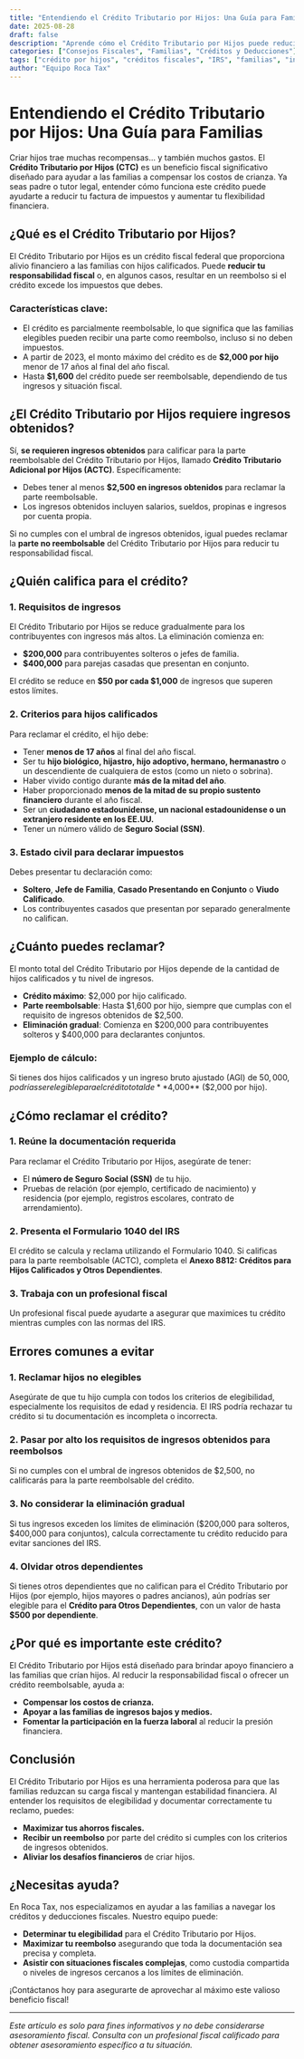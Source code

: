 ```yaml
---
title: "Entendiendo el Crédito Tributario por Hijos: Una Guía para Familias"  
date: 2025-08-28  
draft: false  
description: "Aprende cómo el Crédito Tributario por Hijos puede reducir tu responsabilidad fiscal y brindar apoyo financiero a las familias con hijos. Entiende los requisitos de elegibilidad, umbrales de ingreso y consejos para reclamar este valioso crédito fiscal."  
categories: ["Consejos Fiscales", "Familias", "Créditos y Deducciones"]  
tags: ["crédito por hijos", "créditos fiscales", "IRS", "familias", "ingresos obtenidos"]  
author: "Equipo Roca Tax"  
---
```


# Entendiendo el Crédito Tributario por Hijos: Una Guía para Familias

Criar hijos trae muchas recompensas... y también muchos gastos. El **Crédito Tributario por Hijos (CTC)** es un beneficio fiscal significativo diseñado para ayudar a las familias a compensar los costos de crianza. Ya seas padre o tutor legal, entender cómo funciona este crédito puede ayudarte a reducir tu factura de impuestos y aumentar tu flexibilidad financiera.

## ¿Qué es el Crédito Tributario por Hijos?

El Crédito Tributario por Hijos es un crédito fiscal federal que proporciona alivio financiero a las familias con hijos calificados. Puede **reducir tu responsabilidad fiscal** o, en algunos casos, resultar en un reembolso si el crédito excede los impuestos que debes.

### Características clave:
- El crédito es parcialmente reembolsable, lo que significa que las familias elegibles pueden recibir una parte como reembolso, incluso si no deben impuestos.  
- A partir de 2023, el monto máximo del crédito es de **$2,000 por hijo** menor de 17 años al final del año fiscal.  
- Hasta **$1,600** del crédito puede ser reembolsable, dependiendo de tus ingresos y situación fiscal.

## ¿El Crédito Tributario por Hijos requiere ingresos obtenidos?

Sí, **se requieren ingresos obtenidos** para calificar para la parte reembolsable del Crédito Tributario por Hijos, llamado **Crédito Tributario Adicional por Hijos (ACTC)**. Específicamente:  
- Debes tener al menos **$2,500 en ingresos obtenidos** para reclamar la parte reembolsable.  
- Los ingresos obtenidos incluyen salarios, sueldos, propinas e ingresos por cuenta propia.  

Si no cumples con el umbral de ingresos obtenidos, igual puedes reclamar la **parte no reembolsable** del Crédito Tributario por Hijos para reducir tu responsabilidad fiscal.

## ¿Quién califica para el crédito?

### 1. **Requisitos de ingresos**  
El Crédito Tributario por Hijos se reduce gradualmente para los contribuyentes con ingresos más altos. La eliminación comienza en:
- **$200,000** para contribuyentes solteros o jefes de familia.  
- **$400,000** para parejas casadas que presentan en conjunto.  

El crédito se reduce en **$50 por cada $1,000** de ingresos que superen estos límites.

### 2. **Criterios para hijos calificados**  
Para reclamar el crédito, el hijo debe:
- Tener **menos de 17 años** al final del año fiscal.  
- Ser tu **hijo biológico, hijastro, hijo adoptivo, hermano, hermanastro** o un descendiente de cualquiera de estos (como un nieto o sobrina).  
- Haber vivido contigo durante **más de la mitad del año**.  
- Haber proporcionado **menos de la mitad de su propio sustento financiero** durante el año fiscal.  
- Ser un **ciudadano estadounidense, un nacional estadounidense o un extranjero residente en los EE.UU.**  
- Tener un número válido de **Seguro Social (SSN)**.

### 3. **Estado civil para declarar impuestos**  
Debes presentar tu declaración como:
- **Soltero**, **Jefe de Familia**, **Casado Presentando en Conjunto** o **Viudo Calificado**.  
- Los contribuyentes casados que presentan por separado generalmente no califican.

## ¿Cuánto puedes reclamar?

El monto total del Crédito Tributario por Hijos depende de la cantidad de hijos calificados y tu nivel de ingresos.

- **Crédito máximo**: $2,000 por hijo calificado.  
- **Parte reembolsable**: Hasta $1,600 por hijo, siempre que cumplas con el requisito de ingresos obtenidos de $2,500.  
- **Eliminación gradual**: Comienza en $200,000 para contribuyentes solteros y $400,000 para declarantes conjuntos.

### Ejemplo de cálculo:
Si tienes dos hijos calificados y un ingreso bruto ajustado (AGI) de $50,000, podrías ser elegible para el crédito total de **$4,000** ($2,000 por hijo).

## ¿Cómo reclamar el crédito?

### 1. **Reúne la documentación requerida**  
Para reclamar el Crédito Tributario por Hijos, asegúrate de tener:
- El **número de Seguro Social (SSN)** de tu hijo.  
- Pruebas de relación (por ejemplo, certificado de nacimiento) y residencia (por ejemplo, registros escolares, contrato de arrendamiento).

### 2. **Presenta el Formulario 1040 del IRS**  
El crédito se calcula y reclama utilizando el Formulario 1040. Si calificas para la parte reembolsable (ACTC), completa el **Anexo 8812: Créditos para Hijos Calificados y Otros Dependientes**.

### 3. **Trabaja con un profesional fiscal**  
Un profesional fiscal puede ayudarte a asegurar que maximices tu crédito mientras cumples con las normas del IRS.

## Errores comunes a evitar

### 1. **Reclamar hijos no elegibles**  
Asegúrate de que tu hijo cumpla con todos los criterios de elegibilidad, especialmente los requisitos de edad y residencia. El IRS podría rechazar tu crédito si tu documentación es incompleta o incorrecta.

### 2. **Pasar por alto los requisitos de ingresos obtenidos para reembolsos**  
Si no cumples con el umbral de ingresos obtenidos de $2,500, no calificarás para la parte reembolsable del crédito.

### 3. **No considerar la eliminación gradual**  
Si tus ingresos exceden los límites de eliminación ($200,000 para solteros, $400,000 para conjuntos), calcula correctamente tu crédito reducido para evitar sanciones del IRS.

### 4. **Olvidar otros dependientes**  
Si tienes otros dependientes que no califican para el Crédito Tributario por Hijos (por ejemplo, hijos mayores o padres ancianos), aún podrías ser elegible para el **Crédito para Otros Dependientes**, con un valor de hasta **$500 por dependiente**.

## ¿Por qué es importante este crédito?

El Crédito Tributario por Hijos está diseñado para brindar apoyo financiero a las familias que crían hijos. Al reducir la responsabilidad fiscal o ofrecer un crédito reembolsable, ayuda a:
- **Compensar los costos de crianza.**  
- **Apoyar a las familias de ingresos bajos y medios.**  
- **Fomentar la participación en la fuerza laboral** al reducir la presión financiera.

## Conclusión

El Crédito Tributario por Hijos es una herramienta poderosa para que las familias reduzcan su carga fiscal y mantengan estabilidad financiera. Al entender los requisitos de elegibilidad y documentar correctamente tu reclamo, puedes:
- **Maximizar tus ahorros fiscales.**  
- **Recibir un reembolso** por parte del crédito si cumples con los criterios de ingresos obtenidos.  
- **Aliviar los desafíos financieros** de criar hijos.

## ¿Necesitas ayuda?

En Roca Tax, nos especializamos en ayudar a las familias a navegar los créditos y deducciones fiscales. Nuestro equipo puede:
- **Determinar tu elegibilidad** para el Crédito Tributario por Hijos.  
- **Maximizar tu reembolso** asegurando que toda la documentación sea precisa y completa.  
- **Asistir con situaciones fiscales complejas**, como custodia compartida o niveles de ingresos cercanos a los límites de eliminación.  

¡Contáctanos hoy para asegurarte de aprovechar al máximo este valioso beneficio fiscal!

---

*Este artículo es solo para fines informativos y no debe considerarse asesoramiento fiscal. Consulta con un profesional fiscal calificado para obtener asesoramiento específico a tu situación.*
